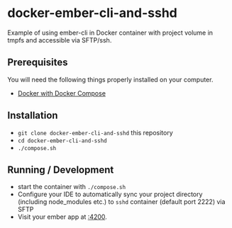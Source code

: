 # docker-ember-cli-and-sshd

Example of using ember-cli in Docker container with project volume in tmpfs and accessible via SFTP/ssh.

## Prerequisites

You will need the following things properly installed on your computer.

* [Docker with Docker Compose](https://www.docker.com/)

## Installation

* `git clone docker-ember-cli-and-sshd` this repository
* `cd docker-ember-cli-and-sshd`
* `./compose.sh`

## Running / Development

* start the container with `./compose.sh`
* Configure your IDE to automatically sync your project directory (including node_modules etc.) to `sshd` container (default port 2222) via SFTP
* Visit your ember app at [<your-docker-host>:4200](http://<your-docker-host>:4200).
